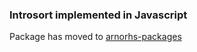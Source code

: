### Introsort implemented in Javascript

Package has moved to [arnorhs-packages](https://github.com/arnorhs/arnorhs-packages/tree/main/pkg/introsort)
